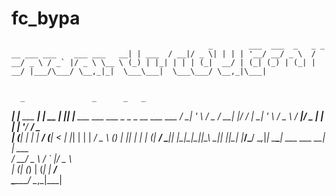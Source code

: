 # fc_bypa
                                                _        ___  ___  _   _ _ __ ___ ___    ___ ___   __| | ___  / __|/ _ \| | | | '__/ __/ _ \  / __/ _ \ / _` |/ _ \ \__ \ (_) | |_| | | | (_|  __/ | (_| (_) | (_| |  __/ |___/\___/ \__,_|_|  \___\___|  \___\___/ \__,_|\___|


      _               _      _   _                                         
  ___| |__   ___  ___| | __ | |_| |__   ___   ___  ___  _   _ _ __ ___ ___ 
 / __| '_ \ / _ \/ __| |/ / | __| '_ \ / _ \ / __|/ _ \| | | | '__/ __/ _ \
| (__| | | |  __/ (__|   <  | |_| | | |  __/ \__ \ (_) | |_| | | | (_|  __/
 \___|_| |_|\___|\___|_|\_\  \__|_| |_|\___| |___/\___/ \__,_|_|  \___\___|
  ___ ___   __| | ___                                                      
 / __/ _ \ / _` |/ _ \                                                     
| (_| (_) | (_| |  __/                                                     
 \___\___/ \__,_|\___|                                                     

